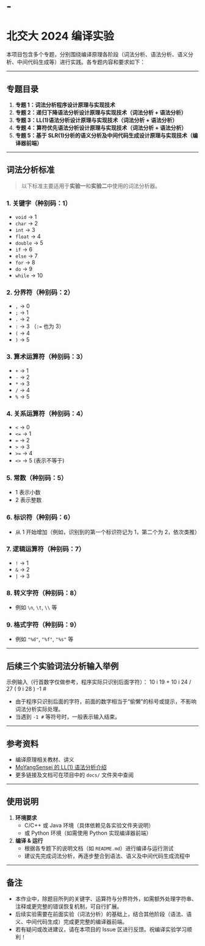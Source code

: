 # -
# 北交大 2024 编译实验

本项目包含多个专题，分别围绕编译原理各阶段（词法分析、语法分析、语义分析、中间代码生成等）进行实践。各专题内容和要求如下：

---

## 专题目录

1. **专题 1：词法分析程序设计原理与实现技术**  
2. **专题 2：递归下降语法分析设计原理与实现技术（词法分析 + 语法分析）**  
3. **专题 3：LL(1)语法分析设计原理与实现技术（词法分析 + 语法分析）**  
4. **专题 4：算符优先语法分析设计原理与实现技术（词法分析 + 语法分析）**  
5. **专题 5：基于 SLR(1)分析的语义分析及中间代码生成设计原理与实现技术（编译器前端）**

---

## 词法分析标准

> 以下标准主要适用于**实验一**和**实验二**中使用的词法分析器。

### 1. 关键字（种别码：1）
- `void` → 1  
- `char` → 2  
- `int` → 3  
- `float` → 4  
- `double` → 5  
- `if` → 6  
- `else` → 7  
- `for` → 8  
- `do` → 9  
- `while` → 10  

### 2. 分界符（种别码：2）
- `,` → 0  
- `;` → 1  
- `.` → 2  
- `:` → 3 （`:=` 也为 3）  
- `(` → 4  
- `)` → 5  

### 3. 算术运算符（种别码：3）
- `+` → 1  
- `-` → 2  
- `*` → 3  
- `/` → 4  
- `%` → 5  

### 4. 关系运算符（种别码：4）
- `<` → 0  
- `<=` → 1  
- `=` → 2  
- `>` → 3  
- `>=` → 4  
- `<>` → 5   (表示不等于)

### 5. 常数（种别码：5）
- 1 表示小数  
- 2 表示整数  

### 6. 标识符（种别码：6）
- 从 1 开始增加（例如，识别到的第一个标识符记为 1，第二个为 2，依次类推）

### 7. 逻辑运算符（种别码：7）
- `!` → 1  
- `&` → 2  
- `|` → 3  

### 8. 转义字符（种别码：8）
- 例如 `\n`, `\t`, `\\` 等

### 9. 格式字符（种别码：9）
- 例如 `"%d"`, `"%f"`, `"%s"` 等

---

## 后续三个实验词法分析输入举例

示例输入（行首数字仅做参考，程序实际只识别后面字符）：
10 i
19 +
10 i
24 /
27 (
9 i
28 )
-1 #


- 由于程序只识别后面的字符，前面的数字相当于“偷懒”的标号或提示，不影响词法分析实际处理。  
- 当遇到 `-1 #` 等符号时，一般表示输入结束。

---

## 参考资料

- 编译原理相关教材、讲义  
- [MoYangSensei 的 LL(1) 语法分析介绍](https://moyangsensei.github.io/2019/05/20/%E7%BC%96%E8%AF%91%E5%8E%9F%E7%90%86%EF%BC%9ALL(1)%E8%AF%AD%E6%B3%95%E5%88%86%E6%9E%90/)  
- 更多链接及文档可在项目中的 `docs/` 文件夹中查阅  

---

## 使用说明

1. **环境要求**  
   - C/C++ 或 Java 环境（具体依赖见各实验文件夹说明）  
   - 或 Python 环境（如需使用 Python 实现编译器前端）
2. **编译 & 运行**  
   - 根据各专题下的说明文档（如 `README.md`）进行编译与运行测试  
   - 建议先完成词法分析，再逐步整合到语法、语义及中间代码生成流程中

---

## 备注

- 本作业中，除题目所列的关键字、运算符与分界符外，如需额外处理字符串、注释或更完整的错误恢复机制，可自行扩展。
- 后续实验需要在前面实验（词法分析）的基础上，结合其他阶段（语法、语义、中间代码生成）完成更完整的编译器前端。
- 若有疑问或改进建议，请在本项目的 Issue 区进行反馈。祝编译实验学习顺利！

